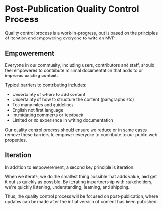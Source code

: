 # Post-Publication Quality Control Process

Quality control process is a work-in-progress, but is based on the principles of iteration and empowering everyone to write an MVP.

## Empowerement

Everyone in our community, including users, contributors and staff, should feel empowered to contribute minimal documentation that adds to or improves existing content.

Typical barriers to contributing includes:

* Uncertainty of where to add content
* Uncertainty of how to structure the content \(paragraphs etc\)
* Too many rules and guidelines
* English not first language
* Intimidating comments or feedback
* Limited or no experience in writing documentation

Our quality control process should ensure we reduce or in some cases remove these barriers to empower everyone to contribute to our public web properties.

## Iteration

In addition to empowerement, a second key principle is iteration.

When we iterate, we do the smallest thing possible that adds value, and get it out as quickly as possible. By iterating in partnership with stakeholders, we're quickly listening, understanding, learning, and shipping.

Thus, the quality control process will be focused on post-publication, where updates can be made after the initial version of content has been published.


